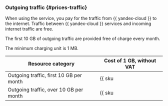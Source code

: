 ### Outgoing traffic {#prices-traffic}

When using the service, you pay for the traffic from {{ yandex-cloud }} to the internet. Traffic between {{ yandex-cloud }} services and incoming internet traffic are free.

The first 10 GB of outgoing traffic are provided free of charge every month.

The minimum charging unit is 1 MB.

Resource category | Cost of 1 GB, without VAT
--- | ---
Outgoing traffic, first 10 GB per month | {{ sku|USD|network.egress.inet|string }}
Outgoing traffic, over 10 GB per month | {{ sku|USD|network.egress.inet|pricingRate.10|string }}